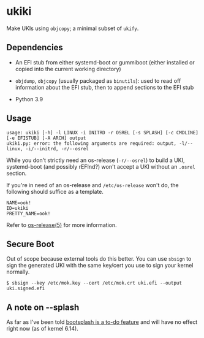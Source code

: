 # ukiki

Make UKIs using `objcopy`; a minimal subset of `ukify`.

## Dependencies

* An EFI stub from either systemd-boot or gummiboot
  (either installed or copied into the current working directory)

* `objdump`, `objcopy` (usually packaged as `binutils`):
   used to read off information about the EFI stub,
   then to append sections to the EFI stub

* Python 3.9

## Usage

```
usage: ukiki [-h] -l LINUX -i INITRD -r OSREL [-s SPLASH] [-c CMDLINE] [-e EFISTUB] [-A ARCH] output
ukiki.py: error: the following arguments are required: output, -l/--linux, -i/--initrd, -r/--osrel
```

While you don't strictly need an os-release (`-r/--osrel`)
to build a UKI, systemd-boot (and possibly rEFInd?)
won't accept a UKI without an `.osrel` section.

If you're in need of an os-release and `/etc/os-release` won't do,
the following should suffice as a template.

```
NAME=ook!
ID=ukiki
PRETTY_NAME=ook!
```

Refer to
[os-release(5)](https://www.man7.org/linux/man-pages/man5/os-release.5.html)
for more information.

## Secure Boot

Out of scope because external tools do this better.
You can use `sbsign` to sign the generated UKI with
the same key/cert you use to sign your kernel normally.

```console
$ sbsign --key /etc/mok.key --cert /etc/mok.crt uki.efi --output uki.signed.efi
```

## A note on --splash

As far as I've been told
[bootsplash is a to-do feature](https://github.com/torvalds/linux/blob/8ffd015db85fea3e15a77027fda6c02ced4d2444/Documentation/gpu/todo.rst#bootsplash)
and will have no effect right now (as of kernel 6.14).

